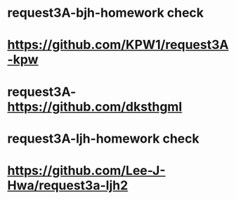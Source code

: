 # request3A-bjh-homework check

# https://github.com/KPW1/request3A-kpw

# request3A-https://github.com/dksthgml

# request3A-ljh-homework check

# https://github.com/Lee-J-Hwa/request3a-ljh2
